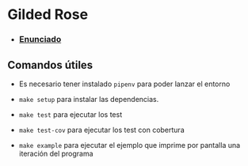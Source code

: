 # Gilded Rose 

- ### [Enunciado](Enunciado.md)


## Comandos útiles

- Es necesario tener instalado `pipenv` para poder lanzar el entorno

- ```make setup``` para instalar las dependencias.
- ```make test``` para ejecutar los test
- ```make test-cov``` para ejecutar los test con cobertura
- ```make example``` para ejecutar el ejemplo que imprime por pantalla una iteración del programa
